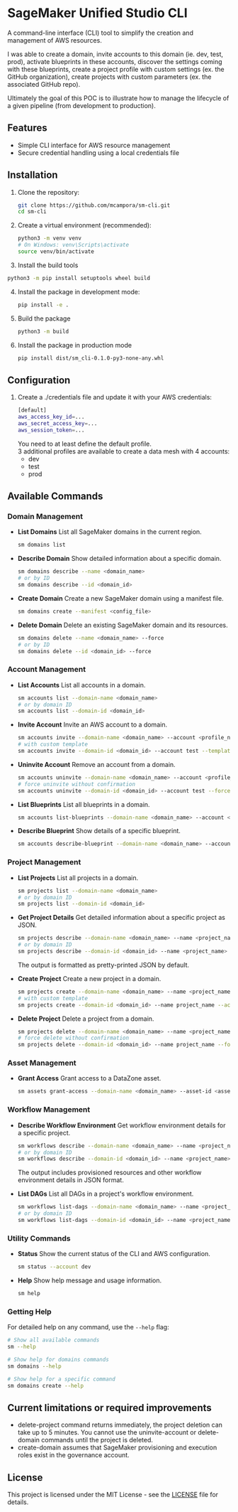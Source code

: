 # SageMaker Unified Studio CLI

A command-line interface (CLI) tool to simplify the creation and management of AWS resources.  

I was able to create a domain, invite accounts to this domain (ie. dev, test, prod), activate blueprints in these accounts, discover the settings coming with these blueprints, create a project profile with custom settings (ex. the GitHub organization), create projects with custom parameters (ex. the associated GitHub repo).

Ultimately the goal of this POC is to illustrate how to manage the lifecycle of a given pipeline (from development to production). 

## Features

- Simple CLI interface for AWS resource management
- Secure credential handling using a local credentials file

## Installation

1. Clone the repository:
   ```bash
   git clone https://github.com/mcampora/sm-cli.git
   cd sm-cli
   ```

2. Create a virtual environment (recommended):
   ```bash
   python3 -m venv venv
   # On Windows: venv\Scripts\activate
   source venv/bin/activate
   ```

3. Install the build tools
  ```bash
  python3 -m pip install setuptools wheel build   
  ```

4. Install the package in development mode:
   ```bash
   pip install -e .
   ```

5. Build the package
   ```bash
   python3 -m build
   ```

6. Install the package in production mode
   ```bash
   pip install dist/sm_cli-0.1.0-py3-none-any.whl
   ```

## Configuration

1. Create a ./credentials file and update it with your AWS credentials:
   ```bash
   [default]
   aws_access_key_id=...
   aws_secret_access_key=...
   aws_session_token=...
   ```
   You need to at least define the default profile.  
   3 additional profiles are available to create a data mesh with 4 accounts:
   - dev
   - test
   - prod

## Available Commands

### Domain Management

- **List Domains**
  List all SageMaker domains in the current region.
  ```bash
  sm domains list
  ```

- **Describe Domain**
  Show detailed information about a specific domain.
  ```bash
  sm domains describe --name <domain_name>
  # or by ID
  sm domains describe --id <domain_id>
  ```

- **Create Domain**
  Create a new SageMaker domain using a manifest file.
  ```bash
  sm domains create --manifest <config_file>
  ```

- **Delete Domain**
  Delete an existing SageMaker domain and its resources.
  ```bash
  sm domains delete --name <domain_name> --force
  # or by ID
  sm domains delete --id <domain_id> --force
  ```

### Account Management

- **List Accounts**
  List all accounts in a domain.
  ```bash
  sm accounts list --domain-name <domain_name>
  # or by domain ID
  sm accounts list --domain-id <domain_id>
  ```

- **Invite Account**
  Invite an AWS account to a domain.
  ```bash
  sm accounts invite --domain-name <domain_name> --account <profile_name>
  # with custom template
  sm accounts invite --domain-id <domain_id> --account test --template custom
  ```

- **Uninvite Account**
  Remove an account from a domain.
  ```bash
  sm accounts uninvite --domain-name <domain_name> --account <profile_name>
  # force uninvite without confirmation
  sm accounts uninvite --domain-id <domain_id> --account test --force
  ```

- **List Blueprints**
  List all blueprints in a domain.
  ```bash
  sm accounts list-blueprints --domain-name <domain_name> --account <profile_name>
  ```

- **Describe Blueprint**
  Show details of a specific blueprint.
  ```bash
  sm accounts describe-blueprint --domain-name <domain_name> --account <profile_name> --name <blueprint_name>
  ```

### Project Management

- **List Projects**
  List all projects in a domain.
  ```bash
  sm projects list --domain-name <domain_name>
  # or by domain ID
  sm projects list --domain-id <domain_id>
  ```

- **Get Project Details**
  Get detailed information about a specific project as JSON.
  ```bash
  sm projects describe --domain-name <domain_name> --name <project_name>
  # or by domain ID
  sm projects describe --domain-id <domain_id> --name <project_name>
  ```
  The output is formatted as pretty-printed JSON by default.

- **Create Project**
  Create a new project in a domain.
  ```bash
  sm projects create --domain-name <domain_name> --name <project_name> --account <profile_name>
  # with custom template
  sm projects create --domain-id <domain_id> --name project_name --account dev --template custom.json
  ```

- **Delete Project**
  Delete a project from a domain.
  ```bash
  sm projects delete --domain-name <domain_name> --name <project_name>
  # force delete without confirmation
  sm projects delete --domain-id <domain_id> --name project_name --force
  ```

### Asset Management

- **Grant Access**
  Grant access to a DataZone asset.
  ```bash
  sm assets grant-access --domain-name <domain_name> --asset-id <asset_id> --grantee-id <user_or_group_id>
  ```

### Workflow Management

- **Describe Workflow Environment**
  Get workflow environment details for a specific project.
  ```bash
  sm workflows describe --domain-name <domain_name> --name <project_name>
  # or by domain ID
  sm workflows describe --domain-id <domain_id> --name <project_name>
  ```
  The output includes provisioned resources and other workflow environment details in JSON format.

- **List DAGs**
  List all DAGs in a project's workflow environment.
  ```bash
  sm workflows list-dags --domain-name <domain_name> --name <project_name>
  # or by domain ID
  sm workflows list-dags --domain-id <domain_id> --name <project_name>
  ```

### Utility Commands

- **Status**
  Show the current status of the CLI and AWS configuration.
  ```bash
  sm status --account dev
  ```

- **Help**
  Show help message and usage information.
  ```bash
  sm help
  ```

### Getting Help

For detailed help on any command, use the `--help` flag:

```bash
# Show all available commands
sm --help

# Show help for domains commands
sm domains --help

# Show help for a specific command
sm domains create --help
  ```

## Current limitations or required improvements
- delete-project command returns immediately, the project deletion can take up to 5 minutes. You cannot use the uninvite-account or delete-domain commands until the project is deleted.
- create-domain assumes that SageMaker provisioning and execution roles exist in the governance account.

## License

This project is licensed under the MIT License - see the [LICENSE](LICENSE) file for details.
